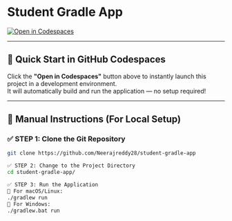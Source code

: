 
# Student Gradle App

[![Open in Codespaces](https://img.shields.io/badge/Open%20in%20Codespaces-blue?logo=github)](https://github.com/codespaces/new?repository=Neerajreddy28/student-gradle-app)

---

## 🚀 Quick Start in GitHub Codespaces

Click the **"Open in Codespaces"** button above to instantly launch this project in a development environment.  
It will automatically build and run the application — no setup required!

---

## 🧾 Manual Instructions (For Local Setup)

### ✅ STEP 1: Clone the Git Repository

```bash
git clone https://github.com/Neerajreddy28/student-gradle-app

✅ STEP 2: Change to the Project Directory
cd student-gradle-app/

✅ STEP 3: Run the Application
🔹 For macOS/Linux:
./gradlew run
🔹 For Windows:
./gradlew.bat run





